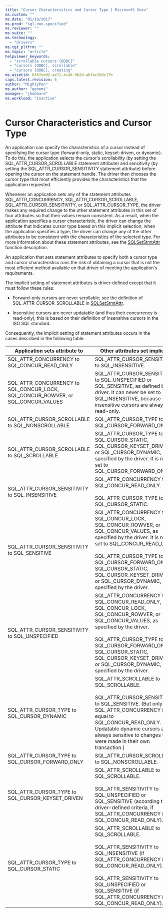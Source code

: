 ```yaml
---
title: "Cursor Characteristics and Cursor Type | Microsoft Docs"
ms.custom: ""
ms.date: "01/19/2017"
ms.prod: "sql-non-specified"
ms.reviewer: ""
ms.suite: ""
ms.technology: 
  - "drivers"
ms.tgt_pltfrm: ""
ms.topic: "article"
helpviewer_keywords: 
  - "scrollable cursors [ODBC]"
  - "cursors [ODBC], scrollable"
  - "cursors [ODBC], creating"
ms.assetid: 6f67edd2-ae71-4ca0-9b2d-abf4c20dc17b
caps.latest.revision: 6
author: "MightyPen"
ms.author: "genemi"
manager: "jhubbard"
ms.workload: "Inactive"
---
```

# Cursor Characteristics and Cursor Type
An application can specify the characteristics of a cursor instead of specifying the cursor type (forward-only, static, keyset-driven, or dynamic). To do this, the application selects the cursor's scrollability (by setting the SQL_ATTR_CURSOR_SCROLLABLE statement attribute) and sensitivity (by setting the SQL_ATTR_CURSOR_SENSITIVITY statement attribute) before opening the cursor on the statement handle. The driver then chooses the cursor type that most efficiently provides the characteristics that the application requested.  
  
 Whenever an application sets any of the statement attributes SQL_ATTR_CONCURRENCY, SQL_ATTR_CURSOR_SCROLLABLE, SQL_ATTR_CURSOR_SENSITIVITY, or SQL_ATTR_CURSOR_TYPE, the driver makes any required change to the other statement attributes in this set of four attributes so that their values remain consistent. As a result, when the application specifies a cursor characteristic, the driver can change the attribute that indicates cursor type based on this implicit selection; when the application specifies a type, the driver can change any of the other attributes to be consistent with the characteristics of the selected type. For more information about these statement attributes, see the [SQLSetStmtAttr](../../../odbc/reference/syntax/sqlsetstmtattr-function.md) function description.  
  
 An application that sets statement attributes to specify both a cursor type and cursor characteristics runs the risk of obtaining a cursor that is not the most efficient method available on that driver of meeting the application's requirements.  
  
 The implicit setting of statement attributes is driver-defined except that it must follow these rules:  
  
-   Forward-only cursors are never scrollable; see the definition of SQL_ATTR_CURSOR_SCROLLABLE in [SQLSetStmtAttr](../../../odbc/reference/syntax/sqlsetstmtattr-function.md).  
  
-   Insensitive cursors are never updatable (and thus their concurrency is read-only); this is based on their definition of insensitive cursors in the ISO SQL standard.  
  
 Consequently, the implicit setting of statement attributes occurs in the cases described in the following table.  
  
|Application sets attribute to|Other attributes set implicitly|  
|-----------------------------------|-------------------------------------|  
|SQL_ATTR_CONCURRENCY to SQL_CONCUR_READ_ONLY|SQL_ATTR_CURSOR_SENSITIVITY to SQL_INSENSITIVE.|  
|SQL_ATTR_CONCURRENCY to SQL_CONCUR_LOCK, SQL_CONCUR_ROWVER, or SQL_CONCUR_VALUES|SQL_ATTR_CURSOR_SENSITIVITY to SQL_UNSPECIFIED or SQL_SENSITIVE, as defined by the driver. It can never be set to SQL_INSENSITIVE, because insensitive cursors are always read-only.|  
|SQL_ATTR_CURSOR_SCROLLABLE to SQL_NONSCROLLABLE|SQL_ATTR_CURSOR_TYPE to SQL_CURSOR_FORWARD_ONLY|  
|SQL_ATTR_CURSOR_SCROLLABLE to SQL_SCROLLABLE|SQL_ATTR_CURSOR_TYPE to SQL_CURSOR_STATIC, SQL_CURSOR_KEYSET_DRIVEN, or SQL_CURSOR_DYNAMIC, as specified by the driver. It is never set to SQL_CURSOR_FORWARD_ONLY.|  
|SQL_ATTR_CURSOR_SENSITIVITY to SQL_INSENSITIVE|SQL_ATTR_CONCURRENCY to SQL_CONCUR_READ_ONLY.<br /><br /> SQL_ATTR_CURSOR_TYPE to SQL_CURSOR_STATIC.|  
|SQL_ATTR_CURSOR_SENSITIVITY to SQL_SENSITIVE|SQL_ATTR_CONCURRENCY to SQL_CONCUR_LOCK, SQL_CONCUR_ROWVER, or SQL_CONCUR_VALUES, as specified by the driver. It is never set to SQL_CONCUR_READ_ONLY.<br /><br /> SQL_ATTR_CURSOR_TYPE to SQL_CURSOR_FORWARD_ONLY, SQL_CURSOR_STATIC, SQL_CURSOR_KEYSET_DRIVEN, or SQL_CURSOR_DYNAMIC, as specified by the driver.|  
|SQL_ATTR_CURSOR_SENSITIVITY to SQL_UNSPECIFIED|SQL_ATTR_CONCURRENCY to SQL_CONCUR_READ_ONLY, SQL_CONCUR_LOCK, SQL_CONCUR_ROWVER, or SQL_CONCUR_VALUES, as specified by the driver.<br /><br /> SQL_ATTR_CURSOR_TYPE to SQL_CURSOR_FORWARD_ONLY, SQL_CURSOR_STATIC, SQL_CURSOR_KEYSET_DRIVEN, or SQL_CURSOR_DYNAMIC, as specified by the driver.|  
|SQL_ATTR_CURSOR_TYPE to SQL_CURSOR_DYNAMIC|SQL_ATTR_SCROLLABLE to SQL_SCROLLABLE.<br /><br /> SQL_ATTR_CURSOR_SENSITIVITY to SQL_SENSITIVE. (But only if SQL_ATTR_CONCURRENCY is not equal to SQL_CONCUR_READ_ONLY. Updatable dynamic cursors are always sensitive to changes that were made in their own transaction.)|  
|SQL_ATTR_CURSOR_TYPE to SQL_CURSOR_FORWARD_ONLY|SQL_ATTR_CURSOR_SCROLLABLE to SQL_NONSCROLLABLE.|  
|SQL_ATTR_CURSOR_TYPE to SQL_CURSOR_KEYSET_DRIVEN|SQL_ATTR_SCROLLABLE to SQL_SCROLLABLE.<br /><br /> SQL_ATTR_SENSITIVITY to SQL_UNSPECIFIED or SQL_SENSITIVE (according to driver-defined criteria, if SQL_ATTR_CONCURRENCY is not SQL_CONCUR_READ_ONLY).|  
|SQL_ATTR_CURSOR_TYPE to SQL_CURSOR_STATIC|SQL_ATTR_SCROLLABLE to SQL_SCROLLABLE.<br /><br /> SQL_ATTR_SENSITIVITY to SQL_INSENSITIVE (if SQL_ATTR_CONCURRENCY is SQL_CONCUR_READ_ONLY).<br /><br /> SQL_ATTR_SENSITIVITY to SQL_UNSPECIFIED or SQL_SENSITIVE (if SQL_ATTR_CONCURRENCY is not SQL_CONCUR_READ_ONLY).|
